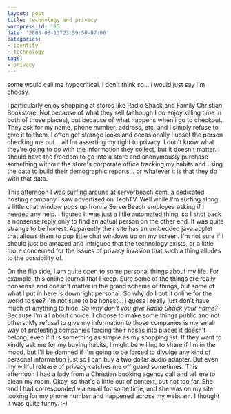 ```yaml
---
layout: post
title: technology and privacy
wordpress_id: 115
date: '2003-08-13T23:59:50-07:00'
categories:
- identity
- technology
tags:
- privacy
---
```

some would call me hypocritical.  i don't think so... i would just say i'm
choosy.

I particularly enjoy shopping at stores like Radio Shack and Family
Christian Bookstore.  Not because of what they sell (although I do enjoy
killing time in both of those places), but because of what happens when i go to
checkout.  They ask for my name, phone number, address, etc, and I simply
refuse to give it to them.  I often get strange looks and occasionally I upset
the person checking me out... all for asserting my right to privacy.  I don't
know what they're going to do with the information they collect, but it doesn't
matter.  I should have the freedom to go into a store and anonymously purchase
something without the store's corporate office tracking my habits and using the
data to build their demographic reports... or whatever it is that they do with
that data.

This afternoon I was surfing around at <a
href="http://www.serverbeach.com">serverbeach.com</a>, a dedicated hosting
company I saw advertised on TechTV.  Well while I'm surfing along, a little
chat window pops up from a ServerBeach employee asking if I needed any help.  I
figured it was just a litlle automated thing, so I shot back a nonsense reply
only to find an actual person on the other end.  It was quite strange to be
honest.  Apparently their site has an embedded java applet that allows them to
pop little chat windows up on my screen.  I'm not sure if I should just be
amazed and intrigued that the technology exists, or a little more concerned for
the issues of privacy invasion that such a thing alludes to the possibility
of.

On the flip side, I am quite open to some personal things about my life.
For example, this online journal that I keep.  Sure some of the things are
really nonsense and doesn't matter in the grand scheme of things, but some of
what I put in here is downright personal.  So why do I put it online for the
world to see?  I'm not sure to be honest... i guess i really just don't have
much of anything to hide.  <i>So why don't you give Radio Shack your name?</i>
Because I'm all about choice.  I choose to make some things public and not
others.  My refusal to give my information to those companies is my small way
of protesting companies forcing their noses into places it doesn't belong, even
if it is something as simple as my shopping list.  If they want to kindly ask
me for my buying habits, I might be wililng to share if I'm in the mood, but
I'll be damned if I'm going to be forced to divulge any kind of personal
information just so I can buy a two dollar audio adapter.  But even my willful
release of privacy catches me off guard sometimes.  This afternoon I had a lady
from a Christian booking agency call and tell me to clean my room.  Okay, so
that's a little out of context, but not too far.  She and I had corresponded
via email for some time, and she was on my site looking for my phone number and
happened across my webcam.  I thought it was quite funny. :-)
